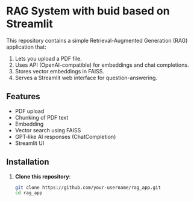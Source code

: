 # RAG System with buid based on Streamlit

This repository contains a simple Retrieval-Augmented Generation (RAG) application that:
1. Lets you upload a PDF file.
2. Uses API (OpenAI-compatible) for embeddings and chat completions.
3. Stores vector embeddings in FAISS.
4. Serves a Streamlit web interface for question-answering.

## Features
- PDF upload
- Chunking of PDF text
- Embedding
- Vector search using FAISS
- GPT-like AI responses (ChatCompletion)
- Streamlit UI

## Installation

1. **Clone this repository**:
   ```bash
   git clone https://github.com/your-username/rag_app.git
   cd rag_app
